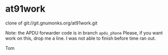 at91work
========

clone of git://git.gnumonks.org/at91work.git 

Note: the APDU forwarder code is in branch `apdu_phone`
Please, if you want work on this, drop me a line.  I was not able to finish before time ran out.

Tom



